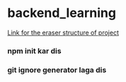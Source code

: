# backend_learning


[Link for the eraser structure of project](https://app.eraser.io/workspace/K9GDpLEKdGcoWpBZojCj?origin=share)

### npm init kar dis

### git ignore generator laga dis 

